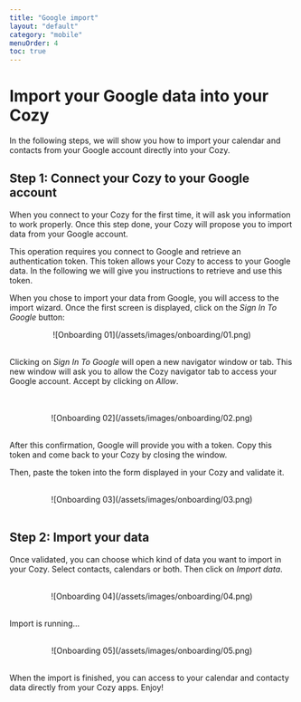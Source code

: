 ```yaml
---
title: "Google import"
layout: "default"
category: "mobile"
menuOrder: 4
toc: true
---
```



# Import your Google data into your Cozy

In the following steps, we will show you how to import your calendar and
contacts from your Google account directly into your Cozy. 


## Step 1: Connect your Cozy to your Google account

When you connect to your Cozy for the first time, it will ask you 
information to work properly. Once this step done, your Cozy will propose you
to import data from your Google account. 

This operation requires you connect to Google and retrieve an authentication
token. This token allows your Cozy to access to your Google data. In the
following we will give you instructions to retrieve and use this token.

When you chose to import your data from Google, you will access to the import 
wizard. Once the first screen is displayed, click on the *Sign In To Google*
button: 

<div style="text-align: center">
![Onboarding 01](/assets/images/onboarding/01.png)
</div>
<br />

Clicking on *Sign In To Google* will open a new navigator window or tab. This
new window will ask you to allow the Cozy navigator tab to access your Google
account. Accept by clicking on *Allow*.  
<br />
<div style="text-align: center">
<br />
![Onboarding 02](/assets/images/onboarding/02.png)
</div>
<br />

After this confirmation, Google will provide you with a token. Copy this
token and come back to your Cozy by closing the window.

Then, paste the token into the form displayed in your Cozy and validate it.

<br />
<div style="text-align: center">
![Onboarding 03](/assets/images/onboarding/03.png)
</div>
<br />

## Step 2: Import your data

Once validated, you can choose which kind of data you want to import in your
Cozy. Select contacts, calendars or both. Then click on *Import data*.

<br />
<div style="text-align: center">
![Onboarding 04](/assets/images/onboarding/04.png)
</div>
<br />

Import is running...

<br />
<div style="text-align: center">
![Onboarding 05](/assets/images/onboarding/05.png)
</div>
<br />

When the import is finished, you can access to your calendar and contacty data
directly from your Cozy apps. Enjoy!

